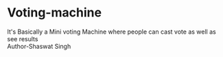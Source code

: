 # Voting-machine
It's Basically a Mini voting Machine where people can cast vote as well as see results 
<br>
Author-Shaswat Singh
